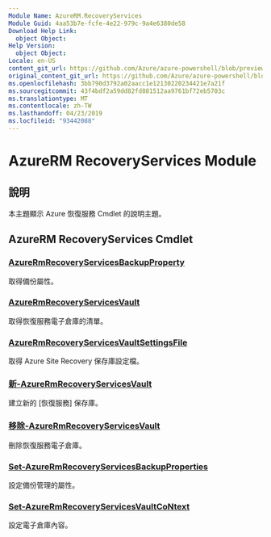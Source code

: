 ```yaml
---
Module Name: AzureRM.RecoveryServices
Module Guid: 4aa53b7e-fcfe-4e22-979c-9a4e6380de58
Download Help Link:
  object Object: 
Help Version:
  object Object: 
Locale: en-US
content_git_url: https://github.com/Azure/azure-powershell/blob/preview/src/ResourceManager/RecoveryServices/Commands.RecoveryServices/help/AzureRM.RecoveryServices.md
original_content_git_url: https://github.com/Azure/azure-powershell/blob/preview/src/ResourceManager/RecoveryServices/Commands.RecoveryServices/help/AzureRM.RecoveryServices.md
ms.openlocfilehash: 3bb790d3792a02aacc1e12130220234421e7a21f
ms.sourcegitcommit: 43f4bdf2a59dd82fd881512aa9761bf72eb5703c
ms.translationtype: MT
ms.contentlocale: zh-TW
ms.lasthandoff: 04/23/2019
ms.locfileid: "93442088"
---
```

# AzureRM RecoveryServices Module
## 說明
本主題顯示 Azure 恢復服務 Cmdlet 的說明主題。

## AzureRM RecoveryServices Cmdlet
### [AzureRmRecoveryServicesBackupProperty](Get-AzureRmRecoveryServicesBackupProperty.md)
取得備份屬性。

### [AzureRmRecoveryServicesVault](Get-AzureRmRecoveryServicesVault.md)
取得恢復服務電子倉庫的清單。

### [AzureRmRecoveryServicesVaultSettingsFile](Get-AzureRmRecoveryServicesVaultSettingsFile.md)
取得 Azure Site Recovery 保存庫設定檔。

### [新-AzureRmRecoveryServicesVault](New-AzureRmRecoveryServicesVault.md)
建立新的 [恢復服務] 保存庫。

### [移除-AzureRmRecoveryServicesVault](Remove-AzureRmRecoveryServicesVault.md)
刪除恢復服務電子倉庫。

### [Set-AzureRmRecoveryServicesBackupProperties](Set-AzureRmRecoveryServicesBackupProperties.md)
設定備份管理的屬性。

### [Set-AzureRmRecoveryServicesVaultCoNtext](Set-AzureRmRecoveryServicesVaultContext.md)
設定電子倉庫內容。


